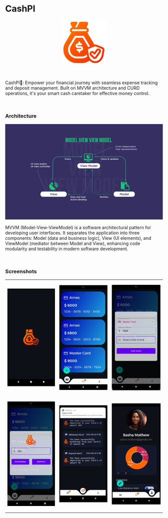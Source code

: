 # CashPI

<p align="center">
	<img src="app/src/main/res/drawable/cashsentry_flash_logo.png" alt="homescreen" height="auto">
</p>

<br>

CashPI🚀: Empower your financial journey with seamless expense tracking and deposit management. Built on MVVM architecture and CURD operations, it's your smart cash caretaker for effective money control.

<br>

### Architecture

<p align="center">
	<img src="./assets/mvvm_architecture.png" alt="landing screen" height="auto">
</p>

MVVM (Model-View-ViewModel) is a software architectural pattern for developing user interfaces. It separates the application into three components: Model (data and business logic), View (UI elements), and ViewModel (mediator between Model and View), enhancing code modularity and testability in modern software development.

<br>

### Screenshots 

<table>
<tr>
<td>
<p align="center">
	<img src="./assets/landing_screenshot.png" alt="landing screen" height="auto">
</p>
</td>
<td>
<p align="center">
	<img src="./assets/home_screenshot.png" alt="homescreen" height="auto">
</p>
</td>
<td>
<p align="center">
	<img src="./assets/adding_screenshot.png" alt="homescreen" height="auto">
</p>
</td>
</tr>
<tr>
<td>
<p align="center">
	<img src="./assets/cash_access_screenshot.png" alt="homescreen" height="auto">
</p>
</td>
<td>
<p align="center">
	<img src="./assets/history_screenshot.png" alt="homescreen" height="auto">
</p>
</td>
<td>
<p align="center">
	<img src="./assets/profile_screenshot.png" alt="homescreen" height="auto">
</p>
</td>
</tr>
</table>

